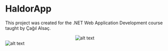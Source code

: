 # HaldorApp
This project was created for the .NET Web Application Development course taught by Çağıl Alsaç.

<center><img src="https://i.hizliresim.com/5jd59on.jpg" alt="alt text"></center>
<img src="https://www.ctis.bilkent.edu.tr/images/ctis_staff/cagilalsac.jpg" alt="alt text">
